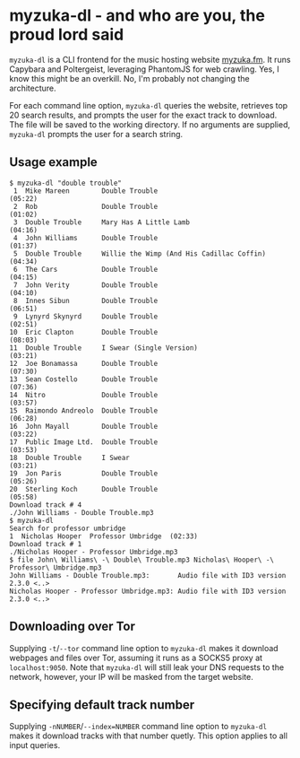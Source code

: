 myzuka-dl - and who are you, the proud lord said
================================================
`myzuka-dl` is a CLI frontend for the music hosting website
[myzuka.fm](https://myzuka.fm). It runs Capybara and Poltergeist, leveraging
PhantomJS for web crawling. Yes, I know this might be an overkill. No, I'm
probably not changing the architecture.

For each command line option, `myzuka-dl` queries the website, retrieves top 20
search results, and prompts the user for the exact track to download. The file
will be saved to the working directory. If no arguments are supplied,
`myzuka-dl` prompts the user for a search string.

Usage example
-------------
```
$ myzuka-dl "double trouble"
 1  Mike Mareen        Double Trouble                             (05:22)
 2  Rob                Double Trouble                             (01:02)
 3  Double Trouble     Mary Has A Little Lamb                     (04:16)
 4  John Williams      Double Trouble                             (01:37)
 5  Double Trouble     Willie the Wimp (And His Cadillac Coffin)  (04:34)
 6  The Cars           Double Trouble                             (04:15)
 7  John Verity        Double Trouble                             (04:10)
 8  Innes Sibun        Double Trouble                             (06:51)
 9  Lynyrd Skynyrd     Double Trouble                             (02:51)
10  Eric Clapton       Double Trouble                             (08:03)
11  Double Trouble     I Swear (Single Version)                   (03:21)
12  Joe Bonamassa      Double Trouble                             (07:30)
13  Sean Costello      Double Trouble                             (07:36)
14  Nitro              Double Trouble                             (03:57)
15  Raimondo Andreolo  Double Trouble                             (06:28)
16  John Mayall        Double Trouble                             (03:22)
17  Public Image Ltd.  Double Trouble                             (03:53)
18  Double Trouble     I Swear                                    (03:21)
19  Jon Paris          Double Trouble                             (05:26)
20  Sterling Koch      Double Trouble                             (05:58)
Download track # 4
./John Williams - Double Trouble.mp3
$ myzuka-dl
Search for professor umbridge
1  Nicholas Hooper  Professor Umbridge  (02:33)
Download track # 1
./Nicholas Hooper - Professor Umbridge.mp3
$ file John\ Williams\ -\ Double\ Trouble.mp3 Nicholas\ Hooper\ -\ Professor\ Umbridge.mp3
John Williams - Double Trouble.mp3:       Audio file with ID3 version 2.3.0 <..>
Nicholas Hooper - Professor Umbridge.mp3: Audio file with ID3 version 2.3.0 <..>
```

Downloading over Tor
--------------------
Supplying `-t`/`--tor` command line option to `myzuka-dl` makes it download
webpages and files over Tor, assuming it runs as a SOCKS5 proxy at
`localhost:9050`. Note that `myzuka-dl` will still leak your DNS requests to
the network, however, your IP will be masked from the target website.

Specifying default track number
-------------------------------
Supplying `-nNUMBER`/`--index=NUMBER` command line option to `myzuka-dl` makes
it download tracks with that number quetly. This option applies to all input
queries.

